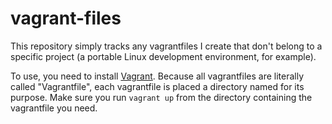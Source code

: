 # vagrant-files
This repository simply tracks any vagrantfiles I create that don't belong to a specific project (a portable Linux development environment, for example).

To use, you need to install [Vagrant](https://www.vagrantup.com/docs/installation). Because all vagrantfiles are literally called "Vagrantfile", each vagrantfile is placed a directory named for its purpose. Make sure you run `vagrant up` from the directory containing the vagrantfile you need.
